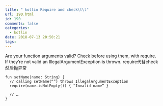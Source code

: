 ```yaml
---
title: " kotlin Require and check\t\t"
url: 190.html
id: 190
comments: false
categories:
  - kotlin
date: 2018-07-13 20:50:21
tags:
---
```


Are your function arguments valid? Check before using them, with require. If they’re not valid an IllegalArgumentException is thrown. require代替check然后抛异常

    fun setName(name: String) {
      // calling setName(“”) throws IllegalArgumentException
      require(name.isNotEmpty()) { “Invalid name” }
    
      // …
    }